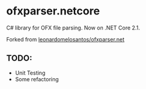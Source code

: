 # ofxparser.netcore
C# library for OFX file parsing. Now on .NET Core 2.1.

Forked from <a href="https://github.com/leonardomelosantos/ofxparser.net">leonardomelosantos/ofxparser.net</a>

## TODO:
- Unit Testing
- Some refactoring
